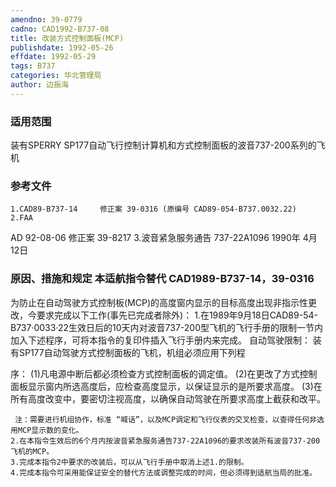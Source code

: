 ```yaml
---
amendno: 39-0779
cadno: CAD1992-B737-08
title: 改装方式控制面板(MCP)
publishdate: 1992-05-26
effdate: 1992-05-29
tags: B737
categories: 华北管理局
author: 边振海
---
```


### 适用范围 
装有SPERRY SP177自动飞行控制计算机和方式控制面板的波音737-200系列的飞机

### 参考文件
    1.CAD89-B737-14 	修正案 39-0316 (原编号 CAD89-054-B737.0032.22) 
    2.FAA 
AD 92-08-06 修正案 39-8217
    3.波音紧急服务通告 737-22A1096 1990年 4月 12日


### 原因、措施和规定 本适航指令替代 CAD1989-B737-14，39-0316
为防止在自动驾驶方式控制板(MCP)的高度窗内显示的目标高度出现非指示性更改，今要求完成以下工作(事先已完成者除外)： 
1.在1989年9月18日CAD89-54-B737·0033·22生效日后的10天内对波音737-200型飞机的飞行手册的限制一节内加入下述程序，可将本指令的复印件插入飞行手册内来完成。
    自动驾驶限制：    装有SP177自动驾驶方式控制面板的飞机，机组必须应用下列程
  
序： 
     (1)凡电源中断后都必须检查方式控制面板的调定值。 
     (2)在更改了方式控制面板显示窗内所选高度后，应检查高度显示，以保证显示的是所要求高度。 
     (3)在所有高度改变中，要密切注视高度，以确保自动驾驶在所要求高度上截获和改平。 

     注：需要进行机组协作，标准 “喊话”，以及MCP调定和飞行仪表的交叉检查，以查得任何非选用MCP显示数的变化。 
    2.在本指令生效后的6个月内按波音紧急服务通告737-22A1096的要求改装所有波音737-200飞机的MCP。
    3.完成本指令2中要求的改装后，可以从飞行手册中取消上述1.的限制。 
    4.完成本指令可采用能保证安全的替代方法或调整完成的时间，但必须得到适航当局的批准。

